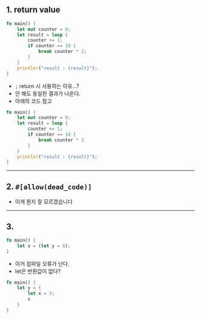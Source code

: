 ## 1. return value

```Rust
fn main() {
	let mut counter = 0;
	let result = loop {
		counter += 1;
		if counter == 10 {
			break counter * 2;
		}
	}
	println!("result : {result}");
}
```

- `;` return 시 사용하는 이유...?
- 안 해도 동일한 결과가 나온다.
- 아래의 코드 참고

```rust
fn main() {
	let mut counter = 0;
	let result = loop {
		counter += 1;
		if counter == 10 {
			break counter * 2
		}
	}
	println!("result : {result}");
}
```

---
## 2. `#[allow(dead_code)]`
- 이게 뭔지 잘 모르겠습니다

---
## 3.
```rust
fn main() {
	let x = (let y = 6);
}
```

- 이거 컴파일 오류가 난다.
- let은 반환값이 없다?

```rust
fn main() {
	let y = {
		let x = 3;
		x
	}
}
```
